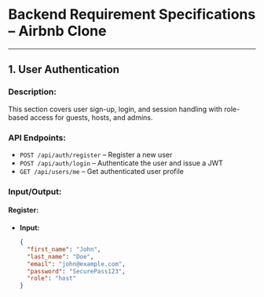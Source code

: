 # Backend Requirement Specifications – Airbnb Clone

---

## 1. User Authentication

### Description:

This section covers user sign-up, login, and session handling with role-based access for guests, hosts, and admins.

### API Endpoints:

- `POST /api/auth/register` – Register a new user
- `POST /api/auth/login` – Authenticate the user and issue a JWT
- `GET /api/users/me` – Get authenticated user profile

### Input/Output:

#### Register:

- **Input:**

  ```json
  {
    "first_name": "John",
    "last_name": "Doe",
    "email": "john@example.com",
    "password": "SecurePass123",
    "role": "host"
  }
  ```
